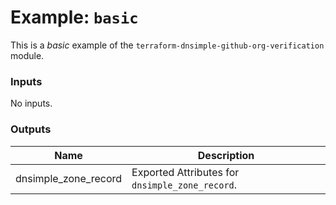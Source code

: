 # Example: `basic`

This is a _basic_ example of the `terraform-dnsimple-github-org-verification` module.

<!-- BEGIN_TF_DOCS -->
### Inputs

No inputs.

### Outputs

| Name | Description |
|------|-------------|
| dnsimple_zone_record | Exported Attributes for `dnsimple_zone_record`. |
<!-- END_TF_DOCS -->
